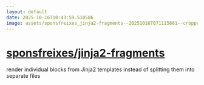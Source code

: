 ```yaml
---
layout: default
date: 2025-10-16T10:43:59.510586
image: assets/sponsfreixes_jinja2-fragments--20251016T071115661--cropped.png
---
```


# [sponsfreixes/jinja2-fragments](https://github.com/sponsfreixes/jinja2-fragments)

render individual blocks from Jinja2 templates instead of splitting them into separate files
